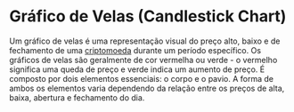 # Gráfico de Velas (Candlestick Chart) 

Um gráfico de velas é uma representação visual do preço alto, baixo e de fechamento de uma [criptomoeda](Criptomoedas.md) durante um período específico. Os gráficos de velas são geralmente de cor vermelha ou verde - o vermelho significa uma queda de preço e verde indica um aumento de preço. É composto por dois elementos essenciais: o corpo e o pavio. A forma de ambos os elementos varia dependendo da relação entre os preços de alta, baixa, abertura e fechamento do dia.
